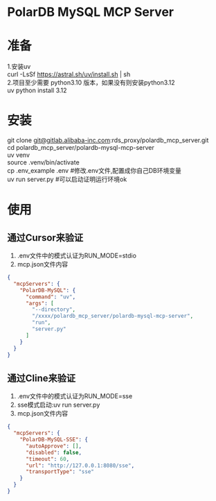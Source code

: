 PolarDB MySQL MCP Server
=======================
# 准备
1.安装uv  
curl -LsSf https://astral.sh/uv/install.sh | sh  
2.项目至少需要 python3.10 版本，如果没有则安装python3.12  
uv python install 3.12
# 安装
git clone <git@gitlab.alibaba-inc.com>:rds_proxy/polardb_mcp_server.git  
cd polardb_mcp_server/polardb-mysql-mcp-server  
uv venv  
source .venv/bin/activate  
cp .env_example .env #修改.env文件,配置成你自己DB环境变量  
uv run server.py #可以启动证明运行环境ok

# 使用

## 通过Cursor来验证
1. .env文件中的模式认证为RUN_MODE=stdio
2. mcp.json文件内容
```json
{
  "mcpServers": {
    "PolarDB-MySQL": {
      "command": "uv",
      "args": [
        "--directory",
        "/xxxx/polardb_mcp_server/polardb-mysql-mcp-server",
        "run",
        "server.py"
      ]
    }
  }
}
```

## 通过Cline来验证
1.  .env文件中的模式认证为RUN_MODE=sse
2.  sse模式启动:uv run server.py  
3. mcp.json文件内容
```json
{
  "mcpServers": {
    "PolarDB-MySQL-SSE": {
      "autoApprove": [],
      "disabled": false,
      "timeout": 60,
      "url": "http://127.0.0.1:8080/sse",
      "transportType": "sse"
    }
  }
}
```
